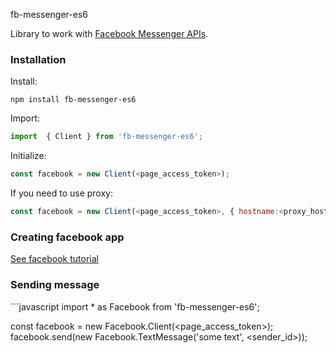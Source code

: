<Alt-H2>fb-messenger-es6</Alt-H2>

Library to work with [Facebook Messenger APIs](https://developers.facebook.com/docs/…).

<H3>Installation</H3>

Install:
```
npm install fb-messenger-es6
```
Import:
```javascript
import  { Client } from 'fb-messenger-es6';
```
Initialize:
```javascript
const facebook = new Client(<page_access_token>);
```
If you need to use proxy:
```javascript
const facebook = new Client(<page_access_token>, { hostname:<proxy_hostname>, port: <proxy_port> });
```

<H3>Creating facebook app</H3>

[See facebook tutorial](https://developers.facebook.com/docs/messenger-platform/guides/quick-start#steps%5D)

<H3>Sending message</H3>
```javascript
import  * as Facebook from 'fb-messenger-es6';

const facebook = new Facebook.Client(<page_access_token>);
facebook.send(new Facebook.TextMessage('some text', <sender_id>));
```
